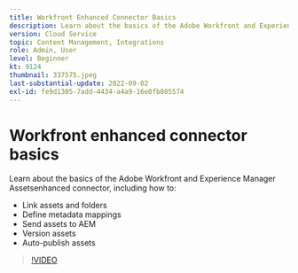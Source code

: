 ```yaml
---
title: Workfront Enhanced Connector Basics
description: Learn about the basics of the Adobe Workfront and Experience Manager Assets enhanced connector.
version: Cloud Service
topic: Content Management, Integrations
role: Admin, User
level: Beginner
kt: 9124
thumbnail: 337575.jpeg
last-substantial-update: 2022-09-02
exl-id: fe9d1305-7add-4434-a4a9-16e0fb805574
---
```

# Workfront enhanced connector basics

Learn about the basics of the Adobe Workfront and Experience Manager Assetsenhanced connector, including how to:

+ Link assets and folders
+ Define metadata mappings
+ Send assets to AEM
+ Version assets
+ Auto-publish assets

>[!VIDEO](https://video.tv.adobe.com/v/337575/?quality=12&learn=on)
